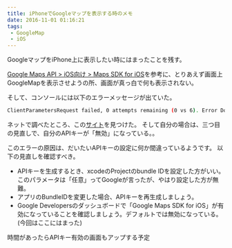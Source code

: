 ```yaml
---
title: iPhoneでGoogleマップを表示する時のメモ
date: 2016-11-01 01:16:21
tags:
 - GoogleMap
 - iOS
---
```

GoogleマップをiPhone上に表示したい時にはまったことを残す。

[Google Maps API > iOS向け > Maps SDK for iOS](https://developers.google.com/maps/documentation/ios-sdk/start?hl=ja#google_maps_sdk)を参考に、とりあえず画面上GoogleMapを表示させようの所、画面が真っ白で何も表示されない。

そして、コンソールには以下のエラーメッセージが出ていた。

```sh
ClientParametersRequest failed, 0 attempts remaining (0 vs 6). Error Domain=com.google.HTTPStatus Code=400
```

ネットで調べたところ、この[サイト](http://www.byteblocks.com/Post/ClientParametersRequest-failed-error-with-Google-Maps-SDK)を見つけた。
そして自分の場合は、三つ目の見直しで、自分のAPIキーが「無効」になっている。。

このエラーの原因は、だいたいAPIキーの設定に何か間違っているようです。
以下の見直しを確認すべき。

- APIキーを生成するとき、xcodeのProjectのbundle IDを設定した方がいい。このパラメータは「任意」ってGoogleが言ったが、やはり設定した方が無難。
- アプリのBundleIDを変更した場合、APIキーを再生成しましょう。
- Google Developersのダッシュボードで「Google Maps SDK for iOS」が有効になっていることを確認しましょう。デフォルトでは無効になっている。(今回はここにはまった)

時間があったらAPIキー有効の画面もアップする予定
